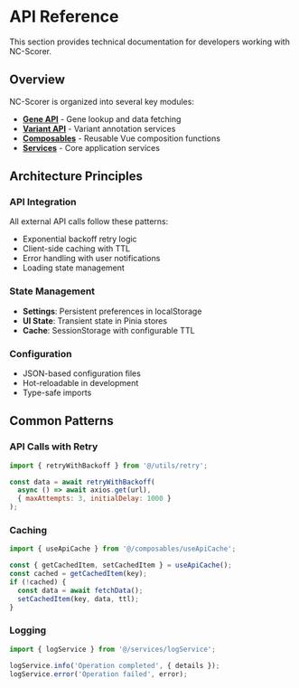 # API Reference

This section provides technical documentation for developers working with NC-Scorer.

## Overview

NC-Scorer is organized into several key modules:

- **[Gene API](./gene-api)** - Gene lookup and data fetching
- **[Variant API](./variant-api)** - Variant annotation services
- **[Composables](./composables)** - Reusable Vue composition functions
- **[Services](./services)** - Core application services

## Architecture Principles

### API Integration
All external API calls follow these patterns:
- Exponential backoff retry logic
- Client-side caching with TTL
- Error handling with user notifications
- Loading state management

### State Management
- **Settings**: Persistent preferences in localStorage
- **UI State**: Transient state in Pinia stores
- **Cache**: SessionStorage with configurable TTL

### Configuration
- JSON-based configuration files
- Hot-reloadable in development
- Type-safe imports

## Common Patterns

### API Calls with Retry
```javascript
import { retryWithBackoff } from '@/utils/retry';

const data = await retryWithBackoff(
  async () => await axios.get(url),
  { maxAttempts: 3, initialDelay: 1000 }
);
```

### Caching
```javascript
import { useApiCache } from '@/composables/useApiCache';

const { getCachedItem, setCachedItem } = useApiCache();
const cached = getCachedItem(key);
if (!cached) {
  const data = await fetchData();
  setCachedItem(key, data, ttl);
}
```

### Logging
```javascript
import { logService } from '@/services/logService';

logService.info('Operation completed', { details });
logService.error('Operation failed', error);
```